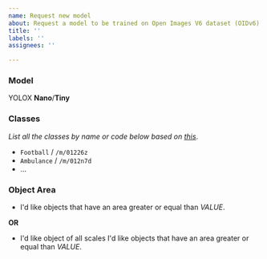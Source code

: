 ```yaml
---
name: Request new model
about: Request a model to be trained on Open Images V6 dataset (OIDv6)
title: ''
labels: ''
assignees: ''

---
```


### Model

YOLOX **Nano**/**Tiny**

### Classes

_List all the classes by name or code below based
on [this](https://storage.googleapis.com/openimages/v5/class-descriptions-boxable.csv)_.

* `Football` / `/m/01226z`
* `Ambulance` / `/m/012n7d`
* ...

### Object Area

* I'd like objects that have an area greater or equal than _VALUE_.

**OR**

* I'd like object of all scales
I'd like objects that have an area greater or equal than _VALUE_.
